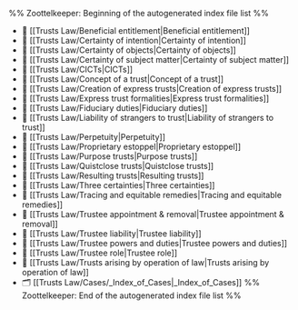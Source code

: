 %% Zoottelkeeper: Beginning of the autogenerated index file list  %%
- 📄 [[Trusts Law/Beneficial entitlement|Beneficial entitlement]]
- 📄 [[Trusts Law/Certainty of intention|Certainty of intention]]
- 📄 [[Trusts Law/Certainty of objects|Certainty of objects]]
- 📄 [[Trusts Law/Certainty of subject matter|Certainty of subject matter]]
- 📄 [[Trusts Law/CICTs|CICTs]]
- 📄 [[Trusts Law/Concept of a trust|Concept of a trust]]
- 📄 [[Trusts Law/Creation of express trusts|Creation of express trusts]]
- 📄 [[Trusts Law/Express trust formalities|Express trust formalities]]
- 📄 [[Trusts Law/Fiduciary duties|Fiduciary duties]]
- 📄 [[Trusts Law/Liability of strangers to trust|Liability of strangers to trust]]
- 📄 [[Trusts Law/Perpetuity|Perpetuity]]
- 📄 [[Trusts Law/Proprietary estoppel|Proprietary estoppel]]
- 📄 [[Trusts Law/Purpose trusts|Purpose trusts]]
- 📄 [[Trusts Law/Quistclose trusts|Quistclose trusts]]
- 📄 [[Trusts Law/Resulting trusts|Resulting trusts]]
- 📄 [[Trusts Law/Three certainties|Three certainties]]
- 📄 [[Trusts Law/Tracing and equitable remedies|Tracing and equitable remedies]]
- 📄 [[Trusts Law/Trustee appointment & removal|Trustee appointment & removal]]
- 📄 [[Trusts Law/Trustee liability|Trustee liability]]
- 📄 [[Trusts Law/Trustee powers and duties|Trustee powers and duties]]
- 📄 [[Trusts Law/Trustee role|Trustee role]]
- 📄 [[Trusts Law/Trusts arising by operation of law|Trusts arising by operation of law]]
- 🗂️ [[Trusts Law/Cases/_Index_of_Cases|_Index_of_Cases]]
%% Zoottelkeeper: End of the autogenerated index file list  %%
